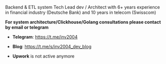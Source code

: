 Backend & ETL system Tech Lead dev / Architect with 6+ years experience in financial industry (Deutsche Bank) and 10 years in telecom (Swisscom)

**For system architecture/Clickhouse/Golang consultations please contact by email or telegram**

- **Telegram**: https://t.me/inv2004

- **Blog**: https://t.me/s/inv2004_dev_blog

- **Upwork** is not active anymore
